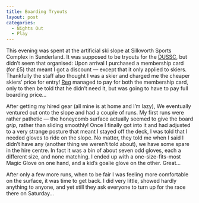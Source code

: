 ```yaml
---
title: Boarding Tryouts
layout: post
categories:
  - Nights Out
  - Play
---
```

This evening was spent at the artificial ski slope at Silkworth Sports Complex in Sunderland. It was supposed to be tryouts for the [DUSSC](http://dussc.co.uk), but didn’t seem that organised: Upon arrival I purchased a membership card (for £5) that meant I got a discount — except that it only applied to skiers. Thankfully the staff also thought I was a skier and charged me the cheaper skiers’ price for entry! [Reg](http://pictures.scholesmafia.co.uk/index.php/?profile=88) managed to pay for both the membership card, only to then be told that he didn’t need it, but was going to have to pay full boarding price…

After getting my hired gear (all mine is at home and I’m lazy), We eventually ventured out onto the slope and had a couple of runs. My first runs were rather pathetic — the honeycomb surface actually seemed to give the board _grip_, rather than sliding smoothly! Once I finally got into it and had adjusted to a very strange posture that meant I stayed off the deck, I was told that I needed gloves to ride on the slope. No matter, they told me when I said I didn’t have any (another thing we weren’t told about), we have some spare in the hire centre. In fact it was a bin of about seven odd gloves, each a different size, and none matching. I ended up with a one-size-fits-most Magic Glove on one hand, and a kid’s goalie glove on the other. Great…

After only a few more runs, when to be fair I was feeling more comfortable on the surface, it was time to get back. I did very little, showed hardly anything to anyone, and yet still they ask everyone to turn up for the race there on Saturday…